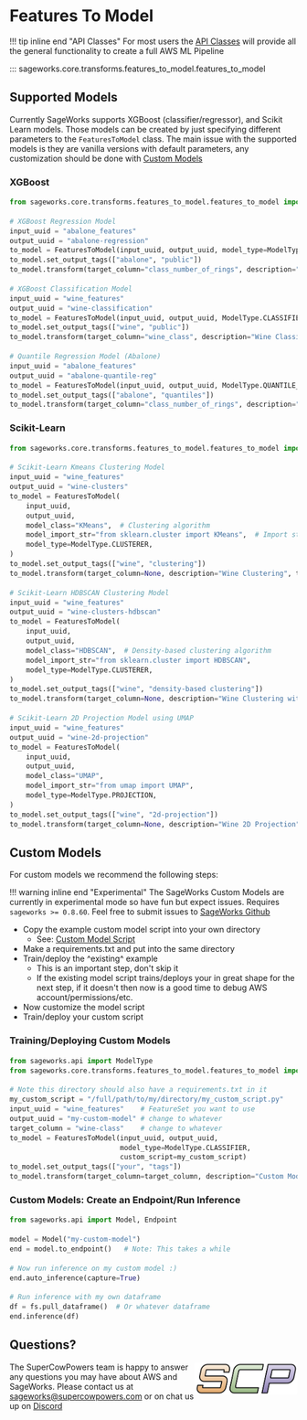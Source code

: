 # Features To Model
!!! tip inline end "API Classes"
    For most users the [API Classes](../../api_classes/overview.md) will provide all the general functionality to create a full AWS ML Pipeline

::: sageworks.core.transforms.features_to_model.features_to_model

## Supported Models
Currently SageWorks supports XGBoost (classifier/regressor), and Scikit Learn models. Those models can be created by just specifying different parameters to the `FeaturesToModel` class. The main issue with the supported models is they are vanilla versions with default parameters, any customization should be done with [Custom Models](#custom-models)

### XGBoost
```python
from sageworks.core.transforms.features_to_model.features_to_model import FeaturesToModel

# XGBoost Regression Model
input_uuid = "abalone_features"
output_uuid = "abalone-regression"
to_model = FeaturesToModel(input_uuid, output_uuid, model_type=ModelType.REGRESSOR)
to_model.set_output_tags(["abalone", "public"])
to_model.transform(target_column="class_number_of_rings", description="Abalone Regression")

# XGBoost Classification Model
input_uuid = "wine_features"
output_uuid = "wine-classification"
to_model = FeaturesToModel(input_uuid, output_uuid, ModelType.CLASSIFIER)
to_model.set_output_tags(["wine", "public"])
to_model.transform(target_column="wine_class", description="Wine Classification")

# Quantile Regression Model (Abalone)
input_uuid = "abalone_features"
output_uuid = "abalone-quantile-reg"
to_model = FeaturesToModel(input_uuid, output_uuid, ModelType.QUANTILE_REGRESSOR)
to_model.set_output_tags(["abalone", "quantiles"])
to_model.transform(target_column="class_number_of_rings", description="Abalone Quantile Regression")
```
### Scikit-Learn
```python
from sageworks.core.transforms.features_to_model.features_to_model import FeaturesToModel

# Scikit-Learn Kmeans Clustering Model
input_uuid = "wine_features"
output_uuid = "wine-clusters"
to_model = FeaturesToModel(
    input_uuid,
    output_uuid,
    model_class="KMeans",  # Clustering algorithm
    model_import_str="from sklearn.cluster import KMeans",  # Import statement for KMeans
    model_type=ModelType.CLUSTERER,
)
to_model.set_output_tags(["wine", "clustering"])
to_model.transform(target_column=None, description="Wine Clustering", train_all_data=True)

# Scikit-Learn HDBSCAN Clustering Model
input_uuid = "wine_features"
output_uuid = "wine-clusters-hdbscan"
to_model = FeaturesToModel(
    input_uuid,
    output_uuid,
    model_class="HDBSCAN",  # Density-based clustering algorithm
    model_import_str="from sklearn.cluster import HDBSCAN",
    model_type=ModelType.CLUSTERER,
)
to_model.set_output_tags(["wine", "density-based clustering"])
to_model.transform(target_column=None, description="Wine Clustering with HDBSCAN", train_all_data=True)

# Scikit-Learn 2D Projection Model using UMAP
input_uuid = "wine_features"
output_uuid = "wine-2d-projection"
to_model = FeaturesToModel(
    input_uuid,
    output_uuid,
    model_class="UMAP",
    model_import_str="from umap import UMAP",
    model_type=ModelType.PROJECTION,
)
to_model.set_output_tags(["wine", "2d-projection"])
to_model.transform(target_column=None, description="Wine 2D Projection", train_all_data=True)
```
    
## Custom Models
For custom models we recommend the following steps:

!!! warning inline end "Experimental"
    The SageWorks Custom Models are currently in experimental mode so have fun but expect issues. Requires `sageworks >= 0.8.60`. Feel free to submit issues to [SageWorks Github](https://github.com/SuperCowPowers/sageworks)

- Copy the example custom model script into your own directory
    - See: [Custom Model Script](https://github.com/SuperCowPowers/sageworks/tree/main/src/sageworks/model_scripts/custom_script_example)
- Make a requirements.txt and put into the same directory
- Train/deploy the ^existing^ example
    - This is an important step, don't skip it
    - If the existing model script trains/deploys your in great shape for the next step, if it doesn't then now is a good time to debug AWS account/permissions/etc.
- Now customize the model script
- Train/deploy your custom script

### Training/Deploying Custom Models
```python
from sageworks.api import ModelType
from sageworks.core.transforms.features_to_model.features_to_model import FeaturesToModel

# Note this directory should also have a requirements.txt in it
my_custom_script = "/full/path/to/my/directory/my_custom_script.py"
input_uuid = "wine_features"    # FeatureSet you want to use
output_uuid = "my-custom-model" # change to whatever
target_column = "wine-class"    # change to whatever
to_model = FeaturesToModel(input_uuid, output_uuid,
                           model_type=ModelType.CLASSIFIER, 
                           custom_script=my_custom_script)
to_model.set_output_tags(["your", "tags"])
to_model.transform(target_column=target_column, description="Custom Model")
``` 

### Custom Models: Create an Endpoint/Run Inference
```python
from sageworks.api import Model, Endpoint

model = Model("my-custom-model")
end = model.to_endpoint()   # Note: This takes a while

# Now run inference on my custom model :)
end.auto_inference(capture=True)

# Run inference with my own dataframe
df = fs.pull_dataframe()  # Or whatever dataframe
end.inference(df)
``` 

## Questions?
<img align="right" src="../../../images/scp.png" width="180">

The SuperCowPowers team is happy to answer any questions you may have about AWS and SageWorks. Please contact us at [sageworks@supercowpowers.com](mailto:sageworks@supercowpowers.com) or on chat us up on [Discord](https://discord.gg/WHAJuz8sw8)